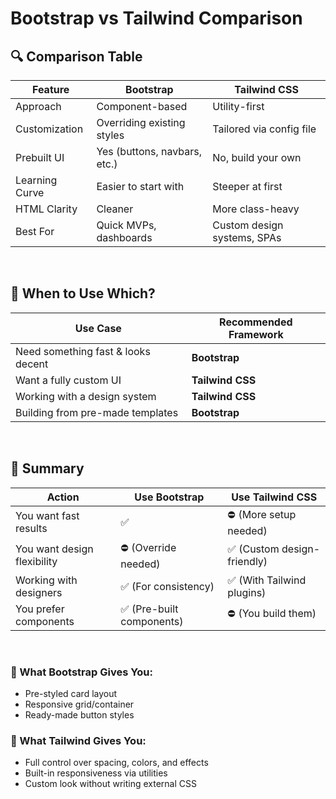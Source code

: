 # Bootstrap vs Tailwind Comparison

## 🔍 Comparison Table

| Feature        | Bootstrap                    | Tailwind CSS                |
| -------------- | ---------------------------- | --------------------------- |
| Approach       | Component-based              | Utility-first               |
| Customization  | Overriding existing styles   | Tailored via config file    |
| Prebuilt UI    | Yes (buttons, navbars, etc.) | No, build your own          |
| Learning Curve | Easier to start with         | Steeper at first            |
| HTML Clarity   | Cleaner                      | More class-heavy            |
| Best For       | Quick MVPs, dashboards       | Custom design systems, SPAs |

<br>

## 🧠 When to Use Which?

| Use Case                           | Recommended Framework |
| ---------------------------------- | --------------------- |
| Need something fast & looks decent | **Bootstrap**         |
| Want a fully custom UI             | **Tailwind CSS**      |
| Working with a design system       | **Tailwind CSS**      |
| Building from pre-made templates   | **Bootstrap**         |

<br>

## 🚀 Summary

| Action                      | Use Bootstrap             | Use Tailwind CSS            |
| --------------------------- | ------------------------- | --------------------------- |
| You want fast results       | ✅                        | ⛔ (More setup needed)      |
| You want design flexibility | ⛔ (Override needed)      | ✅ (Custom design-friendly) |
| Working with designers      | ✅ (For consistency)      | ✅ (With Tailwind plugins)  |
| You prefer components       | ✅ (Pre-built components) | ⛔ (You build them)         |

<br>

### 🔹 What Bootstrap Gives You:

-   Pre-styled card layout
-   Responsive grid/container
-   Ready-made button styles

### 🔹 What Tailwind Gives You:

-   Full control over spacing, colors, and effects
-   Built-in responsiveness via utilities
-   Custom look without writing external CSS

